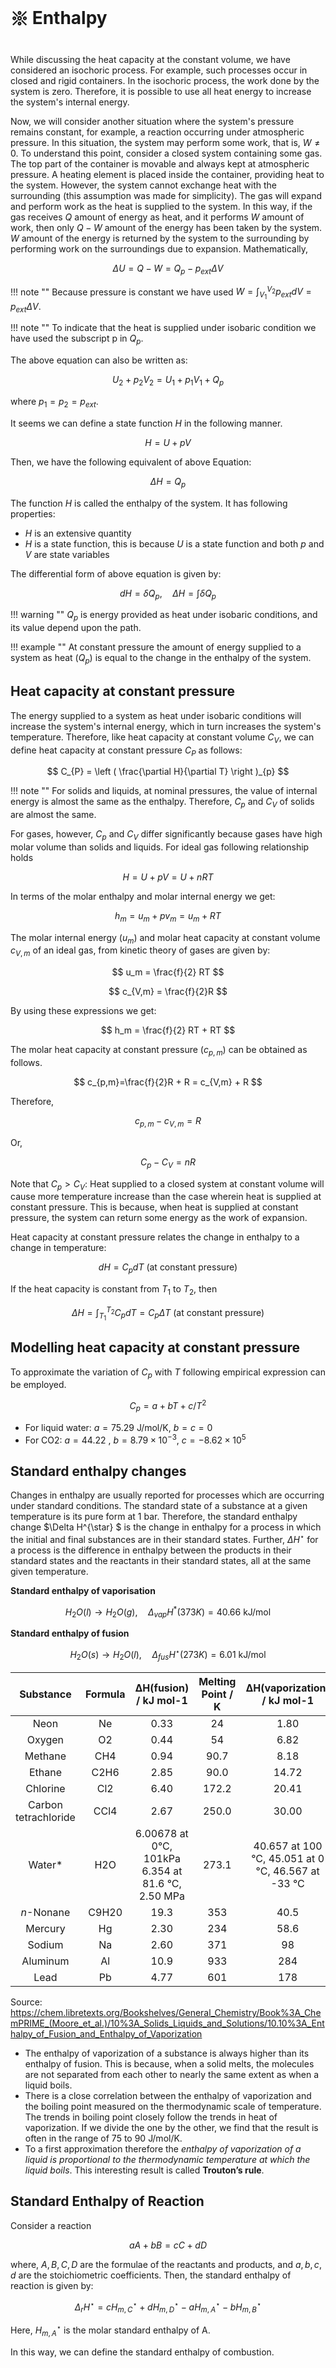 # 𑗕 Enthalpy

While discussing the heat capacity at the constant volume, we have considered an isochoric process. For example, such processes occur in closed and rigid containers. In the isochoric process, the work done by the system is zero. Therefore, it is possible to use all heat energy to increase the system's internal energy.

Now, we will consider another situation where the system's pressure remains constant, for example, a reaction occurring under atmospheric pressure. In this situation, the system may perform some work, that is, $W \ne 0$. To understand this point, consider a closed system containing some gas. The top part of the container is movable and always kept at atmospheric pressure. A heating element is placed inside the container, providing heat to the system. However, the system cannot exchange heat with the surrounding (this assumption was made for simplicity). The gas will expand and perform work as the heat is supplied to the system. In this way, if the gas receives $Q$ amount of energy as heat, and it performs $W$ amount of work, then only $Q-W$ amount of the energy has been taken by the system. $W$ amount of the energy is returned by the system to the surrounding by performing work on the surroundings due to expansion. Mathematically,

$$
\Delta U = Q-W = Q_p - p_{ext}\Delta V
$$

!!! note ""
    Because pressure is constant we have used $W=\int_{V_1}^{V_2}p_{ext}dV=p_{ext}\Delta V$.

!!! note ""
    To indicate that the heat is supplied under isobaric condition we have used the subscript p in $Q_p$.

The above equation can also be written as:

$$
\label{eq:eq-2}
U_2 + p_2 V_2 = U_1 + p_1 V_1 + Q_p
$$

where $p_1=p_2=p_{ext}$.

It seems we can define a state function $H$ in the following manner.

$$
H=U+pV
$$

Then, we have the following equivalent of above Equation:

$$
\Delta H = Q_p
$$

The function $H$ is called the enthalpy of the system. It has following properties:

- $H$ is an extensive quantity
- $H$ is a state function, this is because $U$ is a state function and both $p$ and $V$ are state variables

The differential form of above equation is given by:

$$
dH = \delta Q_p, \quad \Delta H = \int{\delta Q_p}
$$

!!! warning ""
    $Q_p$ is energy provided as heat under isobaric conditions, and its value depend upon the path.

!!! example ""
    At constant pressure the amount of energy supplied to a system  as heat ($Q_p$) is equal to the change in the enthalpy of the system.

## Heat capacity at constant pressure

The energy supplied to a system as heat under isobaric conditions will increase the system's internal energy, which in turn increases the system's temperature. Therefore, like heat capacity at constant volume $C_V$, we can define heat capacity at constant pressure $C_P$ as follows:

$$
C_{P} = \left ( \frac{\partial H}{\partial T} \right )_{p}
$$

!!! note ""
    For solids and liquids, at nominal pressures, the value of internal energy is almost the same as the enthalpy. Therefore, $C_p$ and $C_V$ of solids are almost the same.

For gases, however, $C_p$ and $C_V$ differ significantly because gases have high molar volume than solids and liquids. For ideal gas following relationship holds

$$
H = U + pV = U + nRT
$$

In terms of the molar enthalpy and molar internal energy we get:

$$
\label{eq:eq-11}
h_m = u_m + pv_m = u_m + RT
$$

The molar internal energy ($u_m$) and molar heat capacity at constant volume $c_{V,m}$ of an ideal gas, from kinetic theory of gases are given by:

$$
u_m = \frac{f}{2} RT
$$

$$
c_{V,m} = \frac{f}{2}R
$$

By using these expressions we get:

$$
h_m = \frac{f}{2} RT + RT
$$

The molar heat capacity at constant pressure ($c_{p,m}$) can be obtained as follows.

$$
c_{p,m}=\frac{f}{2}R + R = c_{V,m} + R
$$

Therefore,

$$
c_{p,m} - c_{V,m} = R
$$

Or,

$$
C_p - C_{V} = nR
$$

Note that $C_{p} > C_{V}$: Heat supplied to a closed system at constant volume will cause more temperature increase than the case wherein heat is supplied at constant pressure. This is because, when heat is supplied at constant pressure, the system can return some energy as the work of expansion.

Heat capacity at constant pressure relates the change in enthalpy to a change in temperature:

$$
dH = C_p dT \text{ (at constant pressure) }
$$

If the heat capacity is constant from $T_1$ to $T_2$, then

$$
\Delta H = \int_{T_1}^{T_2} C_{p} dT = C_p \Delta T \text{ (at constant pressure) }
$$

## Modelling heat capacity at constant pressure

To approximate the variation of $C_p$ with $T$ following empirical expression can be employed.

$$
C_{p} = a + bT + c/T^2
$$

- For liquid water:  $a=75.29$ J/mol/K, $b=c=0$
- For CO2: $a=44.22$ , $b=8.79\times 10^{-3}$, $c=-8.62 \times 10^5$

## Standard enthalpy changes

Changes in enthalpy are usually reported for processes which are occurring under standard conditions. The standard state of a substance at a given temperature is its pure form at 1 bar. Therefore, the standard enthalpy change $\Delta H^{\star} $ is the change in enthalpy for a process in which the initial and final substances are in their standard states. Further, $\Delta H^{\star}$ for a process is the difference in enthalpy between the products in their standard states and the reactants in their standard states, all at the same given temperature.

**Standard enthalpy of vaporisation**

$$
H_2 O(l) \rightarrow H_2 O(g), \quad \Delta_{vap} H^{*}(373K) = 40.66 \text{ kJ/mol }
$$

**Standard enthalpy of fusion**

$$
H_2 O(s) \rightarrow H_2 O(l), \quad \Delta_{fus} H^{\star}(273K) = 6.01 \text{ kJ/mol }
$$

|    **Substance**     | **Formula** |             **ΔH(fusion) / kJ mol-1**             | **Melting Point / K** |          **ΔH(vaporization) / kJ mol-1**           | **Boiling Point / K** | **(ΔHv/Tb) / JK-1 mol-1** |
|:--------------------:|:-----------:|:-------------------------------------------------:|:---------------------:|:--------------------------------------------------:|:---------------------:|:-------------------------:|
|         Neon         |     Ne      |                       0.33                        |          24           |                        1.80                        |          27           |            67             |
|        Oxygen        |     O2      |                       0.44                        |          54           |                        6.82                        |         90.2          |            76             |
|       Methane        |     CH4     |                       0.94                        |         90.7          |                        8.18                        |          112          |            73             |
|        Ethane        |    C2H6     |                       2.85                        |         90.0          |                       14.72                        |          184          |            80             |
|       Chlorine       |     Cl2     |                       6.40                        |         172.2         |                       20.41                        |          239          |            85             |
| Carbon tetrachloride |    CCl4     |                       2.67                        |         250.0         |                       30.00                        |          350          |            86             |
|        Water*        |     H2O     | 6.00678 at 0°C, 101kPa 6.354 at 81.6 °C, 2.50 MPa |         273.1         | 40.657 at 100 °C, 45.051 at 0 °C, 46.567 at -33 °C |         373.1         |            109            |
|      *n*-Nonane      |    C9H20    |                       19.3                        |          353          |                        40.5                        |          491          |            82             |
|       Mercury        |     Hg      |                       2.30                        |          234          |                        58.6                        |          630          |            91             |
|        Sodium        |     Na      |                       2.60                        |          371          |                         98                         |         1158          |            85             |
|       Aluminum       |     Al      |                       10.9                        |          933          |                        284                         |         2600          |            109            |
|         Lead         |     Pb      |                       4.77                        |          601          |                        178                         |         2022          |            88             |

Source: <https://chem.libretexts.org/Bookshelves/General_Chemistry/Book%3A_ChemPRIME_(Moore_et_al.)/10%3A_Solids_Liquids_and_Solutions/10.10%3A_Enthalpy_of_Fusion_and_Enthalpy_of_Vaporization>

- The enthalpy of vaporization of a substance is always higher than its enthalpy of fusion. This is because, when a solid melts, the molecules are not separated from each other to nearly the same extent as when a liquid boils.
- There is a close correlation between the enthalpy of vaporization and the boiling point measured on the thermodynamic scale of temperature. The trends in boiling point closely follow the trends in heat of vaporization. If we divide the one by the other, we find that the result is often in the range of 75 to 90 J/mol/K.
- To a first approximation therefore the *enthalpy of vaporization of a liquid is proportional to the thermodynamic temperature at which the liquid boils*. This interesting result is called **Trouton’s rule**.

## Standard Enthalpy of Reaction

Consider a reaction

$$
aA+bB = cC + dD
$$

where, $A, B, C, D$ are the formulae of the reactants and products, and $a,b,c,d$ are the stoichiometric coefficients. Then, the standard enthalpy of reaction is given by:

$$
\Delta_{r} H ^{\star} = cH_{m,C}^{\star}+dH_{m,D}^{\star} - aH_{m,A}^{\star} - bH_{m,B}^{\star}
$$

Here, $H_{m,A}^{\star}$ is the molar standard enthalpy of A.

In this way, we can define the standard enthalpy of combustion.
